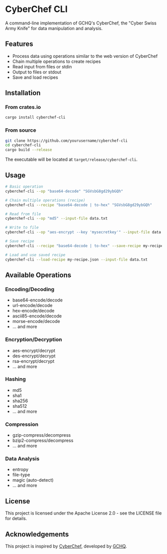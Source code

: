 # CyberChef CLI

A command-line implementation of GCHQ's CyberChef, the "Cyber Swiss Army Knife" for data manipulation and analysis.

## Features

- Process data using operations similar to the web version of CyberChef
- Chain multiple operations to create recipes
- Read input from files or stdin
- Output to files or stdout
- Save and load recipes

## Installation

### From crates.io

```bash
cargo install cyberchef-cli
```

### From source

```bash
git clone https://github.com/yourusername/cyberchef-cli
cd cyberchef-cli
cargo build --release
```

The executable will be located at `target/release/cyberchef-cli`.

## Usage

```bash
# Basic operation
cyberchef-cli --op "base64-decode" "SGVsbG8gd29ybGQh"

# Chain multiple operations (recipe)
cyberchef-cli --recipe "base64-decode | to-hex" "SGVsbG8gd29ybGQh"

# Read from file
cyberchef-cli --op "md5" --input-file data.txt

# Write to file
cyberchef-cli --op "aes-encrypt --key 'mysecretkey'" --input-file data.txt --output-file encrypted.bin

# Save recipe
cyberchef-cli --recipe "base64-decode | to-hex" --save-recipe my-recipe.json

# Load and use saved recipe
cyberchef-cli --load-recipe my-recipe.json --input-file data.txt
```

## Available Operations

### Encoding/Decoding
- base64-encode/decode
- url-encode/decode
- hex-encode/decode
- ascii85-encode/decode
- morse-encode/decode
- ... and more

### Encryption/Decryption
- aes-encrypt/decrypt
- des-encrypt/decrypt
- rsa-encrypt/decrypt
- ... and more

### Hashing
- md5
- sha1
- sha256
- sha512
- ... and more

### Compression
- gzip-compress/decompress
- bzip2-compress/decompress
- ... and more

### Data Analysis
- entropy
- file-type
- magic (auto-detect)
- ... and more

## License

This project is licensed under the Apache License 2.0 - see the LICENSE file for details.

## Acknowledgements

This project is inspired by [CyberChef](https://github.com/gchq/CyberChef), developed by [GCHQ](https://www.gchq.gov.uk/).
